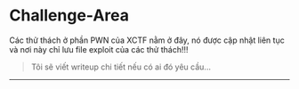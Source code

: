 # Challenge-Area

Các thử thách ở phần PWN của XCTF nằm ở đây, nó được cập nhật liên tục và nơi này chỉ lưu file exploit của các thử thách!!!

>Tôi sẽ viết writeup chi tiết nếu có ai đó yêu cầu...

---------------------------------------------------------
